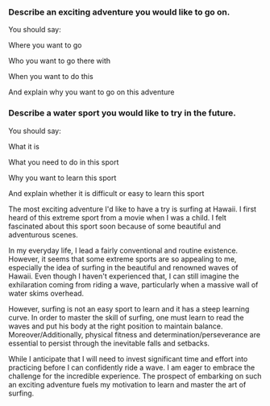 ### Describe an exciting adventure you would like to go on.

You should say:

Where you want to go

Who you want to go there with

When you want to do this

And explain why you want to go on this adventure

### Describe a water sport you would like to try in the future.

You should say:

What it is

What you need to do in this sport

Why you want to learn this sport

And explain whether it is difficult or easy to learn this sport


The most exciting adventure I'd like to have a try is surfing at Hawaii. I first heard of this extreme sport from a movie when I was a child. I felt fascinated about this sport soon because of some beautiful and adventurous scenes.

In my everyday life, I lead a fairly conventional and routine existence. However, it seems that some extreme sports are so appealing to me, especially the idea of surfing in the beautiful and renowned waves of Hawaii. Even though I haven't experienced that, I can still imagine the exhilaration coming from riding a wave, particularly when a massive wall of water skims overhead.

However, surfing is not an easy sport to learn and it has a steep learning curve. In order to master the skill of surfing, one must learn to read the waves and put his body at the right position to maintain balance. Moreover/Additionally, physical fitness and determination/perseverance are essential to persist through the inevitable falls and setbacks.

While I anticipate that I will need to invest significant time and effort into practicing before I can confidently ride a wave. I am eager to embrace the challenge for the incredible experience. The prospect of embarking on such an exciting adventure fuels my motivation to learn and master the art of surfing.